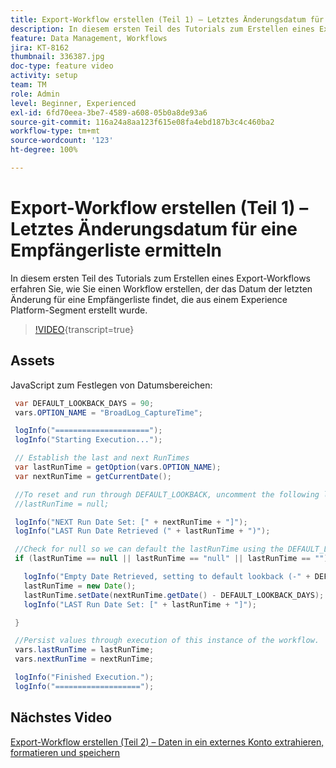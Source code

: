 ```yaml
---
title: Export-Workflow erstellen (Teil 1) – Letztes Änderungsdatum für eine Empfängerliste ermitteln
description: In diesem ersten Teil des Tutorials zum Erstellen eines Export-Workflows erfahren Sie, wie Sie einen Workflow erstellen, der das Datum der letzten Änderung für eine Empfängerliste findet, die aus einem Experience Platform-Segment erstellt wurde.
feature: Data Management, Workflows
jira: KT-8162
thumbnail: 336387.jpg
doc-type: feature video
activity: setup
team: TM
role: Admin
level: Beginner, Experienced
exl-id: 6fd70eea-3be7-4589-a608-05b0a8de93a6
source-git-commit: 116a24a8aa123f615e08fa4ebd187b3c4c460ba2
workflow-type: tm+mt
source-wordcount: '123'
ht-degree: 100%

---
```


# Export-Workflow erstellen (Teil 1) – Letztes Änderungsdatum für eine Empfängerliste ermitteln

In diesem ersten Teil des Tutorials zum Erstellen eines Export-Workflows erfahren Sie, wie Sie einen Workflow erstellen, der das Datum der letzten Änderung für eine Empfängerliste findet, die aus einem Experience Platform-Segment erstellt wurde.

>[!VIDEO](https://video.tv.adobe.com/v/336387?quality=12&learn=on){transcript=true}

## Assets

JavaScript zum Festlegen von Datumsbereichen:

```java
 var DEFAULT_LOOKBACK_DAYS = 90;
 vars.OPTION_NAME = "BroadLog_CaptureTime";

 logInfo("=====================");
 logInfo("Starting Execution...");

 // Establish the last and next RunTimes
 var lastRunTime = getOption(vars.OPTION_NAME);
 var nextRunTime = getCurrentDate();

 //To reset and run through DEFAULT_LOOKBACK, uncomment the following line.
 //lastRunTime = null;

 logInfo("NEXT Run Date Set: [" + nextRunTime + "]");
 logInfo("LAST Run Date Retrieved (" + lastRunTime + ")");

 //Check for null so we can default the lastRunTime using the DEFAULT_LOOKBACK 
 if (lastRunTime == null || lastRunTime == "null" || lastRunTime == "") {

   logInfo("Empty Date Retrieved, setting to default lookback (-" + DEFAULT_LOOKBACK_DAYS + " days)");
   lastRunTime = new Date();
   lastRunTime.setDate(nextRunTime.getDate() - DEFAULT_LOOKBACK_DAYS);
   logInfo("LAST Run Date Set: [" + lastRunTime + "]");

 } 

 //Persist values through execution of this instance of the workflow.
 vars.lastRunTime = lastRunTime;
 vars.nextRunTime = nextRunTime;

 logInfo("Finished Execution.");
 logInfo("===================");
```

## Nächstes Video

[Export-Workflow erstellen (Teil 2) – Daten in ein externes Konto extrahieren, formatieren und speichern](extract-format-save-data-to-external-account.md)
